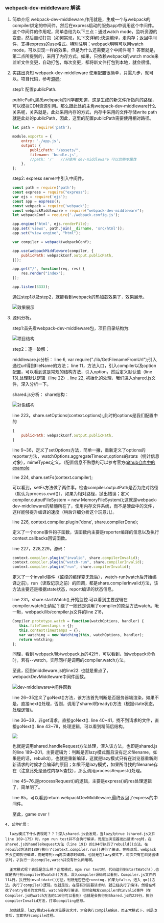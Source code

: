 ### webpack-dev-middleware 解读
 1. 简单介绍
    webpack-dev-middleware,作用就是，生成一个与webpack的compiler绑定的中间件，然后在express启动的服务app中调用这个中间件。
    这个中间件的作用呢，简单总结为以下三点：通过watch mode，监听资源的变更，然后自动打包（如何实现，见下文详解);快速编译，走内存；返回中间件，支持express的use格式。特别注明：webpack明明可以用watch mode，可以实现一样的效果，但是为什么还需要这个中间件呢？
    答案就是，第二点所提到的，采用了内存方式。如果，只依赖webpack的watch mode来监听文件变更，自动打包，每次变更，都将新文件打包到本地，就会很慢。
 2. 实践出真知
    webpack-dev-middleware 使用配置很简单，只需几步，就可以。项目代码，参考[源码](https://github.com/webfrontzhifei/webpack-step-step.git);

    step1: 配置publicPath.

      publicPath,熟悉webpack的同学都知道，这是生成的新文件所指向的路径，可以模拟CDN资源引用。那么跟此处的主角webpack-dev-middleware什么关系呢，关系就是，此处采用内存的方式，内存中采用的文件存储write path就是此处的publicPath，因此，这里的配置publicPath需要使用相对路径。

      ```js
      let path = require('path');

      module.exports = {
          entry: './app.js',
          output: {
              publicPath: "/assets/",
              filename: 'bundle.js',
              //path: '/'   //只使用 dev-middleware 可以忽略本属性
          },
      };

      ```
    step2: express server中引入中间件。

    ```js
    const path = require('path');
    const express = require("express");
    var ejs = require('ejs');
    const app = express();
    const webpack = require('webpack');
    const webpackMiddleware = require("webpack-dev-middleware");
    let webpackConf = require('./webpack.config.js');

    app.engine('html', ejs.renderFile);
    app.set('views', path.join(__dirname, 'src/html'));
    app.set("view engine", "html");

    var compiler = webpack(webpackConf);

    app.use(webpackMiddleware(compiler, {
        publicPath: webpackConf.output.publicPath,
    }));

    app.get("/", function(req, res) {
        res.render("index");
    });

    app.listen(3333);
    ```

    通过step1以及step2，就能看到webpack的热加载效果了，效果展示。

    ![效果展示](http://otsuptraw.bkt.clouddn.com/doc1.gif)

  3. 源码分析。

     step1:首先看webpack-dev-middleware包，项目目录结构为:

     ![项目结构](http://otsuptraw.bkt.clouddn.com/webpack-dev-middleware-struc.PNG)

     step2：逐一破解：

     middleware.js分析：
     line 6, var require("./lib/GetFilenameFromUrl");引入通过url得到fileName的方法；
     line 11，方法入口，引入compiler以及option配置，可以看到这是常规的结构方法，引入option，然后定义默认值（line 13),处理默认逻辑（line 22）.
     line 22, 初始化的处理，我们进入shared.js文件，深入分析一下。

     shared.js分析：
     share结构：

     ![对象结构](http://otsuptraw.bkt.clouddn.com/shared.js.PNG)

     line 223，share.setOptions(context.options);,此时的options是我们配置中的
     ```js
     {
         publicPath: webpackConf.output.publicPath,
     }
     ```
     line 9~36，定义了setOptions方法，简单一撇，重新定义了options的reporter方法，watchOptions.aggregateTimeout,options的stats（统计信息对象），mimeTypes定义。（配置信息不熟悉的可以参考官方[github仓库中的example](https://github.com/webpack/webpack-dev-middleware)

     line 224, share.setFs(context.compiler);

     可以看到，setFs方法做了两件事，检查compiler.outputPath是否为绝对路径（默认为process.cwd()），如果为相对路径，抛出错误；定义compiler.outputFileSystem = new MemoryFileSystem();这就是webpack-dev-middleware的精髓所在了，使用内存文件系统，而不是硬盘中的文件，这样能够提升编译的速度（稍后详细分析这个玩意儿)。

     line 226, context.compiler.plugin('done', share.compilerDone);

     定义了一个done事件钩子函数，该函数内主要是reporter编译的信息以及执行context.callbacks回调函数。

     line 227，228,229，源码：
     ```js
     context.compiler.plugin("invalid", share.compilerInvalid);
   	 context.compiler.plugin("watch-run", share.compilerInvalid);
   	 context.compiler.plugin("run", share.compilerInvalid);
     ```
     定义了一个invalid事件（监控的编译变无效后），watch-run(watch后开始编译之前)，run（读取记录之前）的回调，都是share.compilerInvalid方法，该方法主要还是根据state状态，report编译的状态信息。

     line 231，share.startWatch(),开始监控.可以看到主要逻辑在compiler.watch();纳尼？绕了一圈还是调用了compiler的原型方法watch。瞅一瞅，webpack/lib/compiler.js文件的line 216，
     ```js
     Compiler.prototype.watch = function(watchOptions, handler) {
     	this.fileTimestamps = {};
     	this.contextTimestamps = {};
     	var watching = new Watching(this, watchOptions, handler);
     	return watching;
     };
     ```
     同理，看到 webpack/lib/webpack.js的42行，可以看到，当webpack命令时，若有--watch，实际同样是调用的compiler.watch方法。

     至此，回到middleware.js的line22. 也就是重点了，webpackDevMiddleware中间件函数。

     ![dev-middleware中间件函数](http://otsuptraw.bkt.clouddn.com/dev.PNG)

     line 26~35定义了goNext()方法，该方法首先判断是否服务器端渲染，如果不是，直接next()处理，否则，调用了shared的ready()方法（根据state状态，处理逻辑)。

     line 36~38，非get请求，直接goNext().
     line 40~41，找不到请求的文件，直接goNext().
     line 43~78，处理逻辑，可以看到精简后结构。

     ![](http://otsuptraw.bkt.clouddn.com/process.PNG)

     也就是调用shared.handleRequest方法处理，深入该方法，也即是shared.js的line 189~201，主要逻辑为：判断是否lazy模式而且没有定义filename，如果是的话，rebuild()，也就是重新编译，这就是lazy模式只有在浏览器重新刷新请求的时候才会编译的原因；如果不是lazy模式，如果所寻找的filename存在（注意此处是通过内存fs查找），那么调用processRequest()处理。

     line 45~76,是processRequest()的逻辑，主要是express()的res处理逻辑了，简单明了。

     line 85，可以看到return webpackDevMiddleware,最终返回了express的中间件。

     至此，game over！

    4. 延伸扩展；

      lazy模式下什么表现呢？？？深入shared.js会发现，当lazy为true（shared.js文件line 169~175）时，npm run test并不会执行编译，而是当浏览器发出请求req时，在shared.js的handleRequest方法（line 191）的194行执行了rebuild()方法，在rebuild方法的180行执行了context.compiler.run()进行了编译。在修改后，webpack不会立即执行编译，而是等到req再次请求时编译。也就是在lazy模式下，每次只有在浏览器请求时，才执行一次compile,watch并没有什么卵用啊。

      正常模式呢？表现是怎么样？正常模式，npm run test时，代码运行到startWatch(),也就是执行到compiler的watch()方法，深入compiler源码可以看到，Compiler.js文件的114行，执行到invalidate()方法，判断是否已经running，如果为false，进入_go()方法，执行了compile()逻辑。也就是说，在没有浏览器请求时，就已经执行了编译。然后在修改了entry相关的文件后，watch会执行编译，同时会触发compiler的invalid事件（在Compiler.js的watch方法的116行可以看到）也就是会执行到Shared.js的229行，执行compilerInvalid方法，打印compiling信息。

      总结就是，lazy模式只有在浏览器请求时，才会执行compile编译，而正常模式下，则是改变后，立即执行compile过程。

